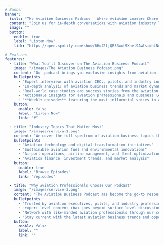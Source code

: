 ```yaml
---
# Banner
banner:
  title: "The Aviation Business Podcast - Where Aviation Leaders Share Their Stories"
  content: "Join us for in-depth conversations with aviation industry leaders, entrepreneurs, and innovators. Discover the strategies, challenges, and opportunities that drive success in the aviation business world."
  image: ""
  button:
    enable: true
    label: "Listen Now"
    link: "https://open.spotify.com/show/6HqS2ljQR33xof9Xnel9Aw?si=hLNuiWmsSQqKyWrV0Iyj6g"

# Features
features:
  - title: "What You'll Discover on The Aviation Business Podcast"
    image: "/images/The Aviation Business Podcast.png"
    content: "Our podcast brings you exclusive insights from aviation industry leaders, covering everything from airline operations to aerospace innovation. Here's what makes our show essential listening:"
    bulletpoints:
      - "Expert interviews with aviation CEOs, pilots, and industry innovators"
      - "In-depth analysis of aviation business trends and market dynamics"
      - "Real-world case studies and success stories from the aviation industry"
      - "Actionable insights for aviation professionals and business leaders"
      - "**Weekly episodes** featuring the most influential voices in aviation"
    button:
      enable: false
      label: "Listen Now"
      link: "#"

  - title: "Industry Topics That Matter Most"
    image: "/images/service-2.png"
    content: "We cover the full spectrum of aviation business topics that are shaping the industry today. From emerging technologies to regulatory changes, our episodes keep you informed and ahead of the curve:"
    bulletpoints:
      - "Aviation technology and digital transformation initiatives"
      - "Sustainable aviation fuel and environmental innovations"
      - "Airport operations, airline management, and fleet optimization"
      - "Aviation finance, investment trends, and market analysis"
    button:
      enable: true
      label: "Browse Episodes"
      link: "/episodes"

  - title: "Why Aviation Professionals Choose Our Podcast"
    image: "/images/service-3.png"
    content: "The Aviation Business Podcast has become the go-to resource for aviation professionals seeking actionable insights and industry connections."
    bulletpoints:
      - "Trusted by aviation executives, pilots, and industry professionals worldwide"
      - "Expert-level content that goes beyond surface-level discussions"
      - "Network with like-minded aviation professionals through our community"
      - "Stay current with the latest aviation business trends and opportunities"
    button:
      enable: false
      label: ""
      link: ""
---
```

